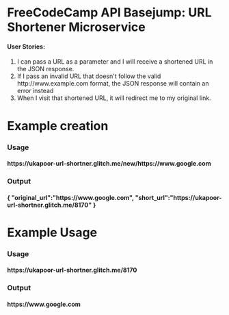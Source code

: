 <!DOCTYPE html>
<html>

   <head>
      <link href="https://fonts.googleapis.com/css?family=Roboto" rel="stylesheet" type="text/css">
      <link href="/public/style.css" rel="stylesheet" type="text/css">
   </head>

   <body>
      <div class="container">
         <h1>FreeCodeCamp API Basejump: URL Shortener Microservice</h1>
        <h4>User Stories:</h4>
        <ol>
          <li>I can pass a URL as a parameter and I will receive a shortened URL in the JSON response.</li>
          <li>If I pass an invalid URL that doesn't follow the valid http://www.example.com format, the JSON response will contain an error instead</li>
          <li>When I visit that shortened URL, it will redirect me to my original link.</li>
        </ol>
        <h1>Example creation</h1>
        <h3>Usage</h3>
        <h4><span>https://ukapoor-url-shortner.glitch.me/new/https://www.google.com</span></h4>
        <h3>Output</h3>
        <h4><span>{ "original_url":"https://www.google.com", "short_url":"https://ukapoor-url-shortner.glitch.me/8170" }</span></h4>
        <h1>Example Usage</h1>
        <h3>Usage</h3>
        <h4><span>https://ukapoor-url-shortner.glitch.me/8170</span></h4>
        <h3>Output</h3>
        <h4><span>https://www.google.com</span></h4>
      </div>
   </body>

</html>
